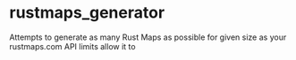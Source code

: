 # rustmaps_generator
Attempts to generate as many Rust Maps as possible for given size as your rustmaps.com API limits allow it to
